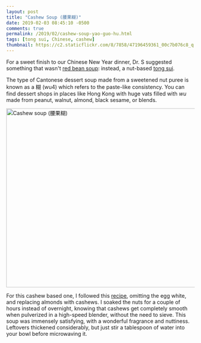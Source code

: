 ```yaml
---
layout: post
title: "Cashew Soup (腰果糊)"
date: 2019-02-03 08:45:10 -0500
comments: true
permalink: /2019/02/cashew-soup-yao-guo-hu.html
tags: [tong sui, Chinese, cashew]
thumbnail: https://c2.staticflickr.com/8/7858/47196459361_00c7b076c8_q.jpg
---
```


For a sweet finish to our Chinese New Year dinner, Dr. S suggested 
something that wasn't [red bean soup](/2018/03/red-bean-soup-hong-dou-zhou.html):
instead, a nut-based [tong sui](https://en.wikipedia.org/wiki/Tong_sui). 

The type of Cantonese dessert soup made from a sweetened nut puree is
known as a 糊 (wu4) which refers to the paste-like consistency. You can 
find dessert shops in places like Hong Kong with huge vats
filled with _wu_ made from peanut, walnut, almond, black sesame,
or blends.

<a data-flickr-embed="true"  href="https://www.flickr.com/photos/gnuf/47196459361/" title="Cashew soup (腰果糊)"><img src="https://farm8.staticflickr.com/7858/47196459361_00c7b076c8_z.jpg" width="640" height="480" alt="Cashew soup (腰果糊)"></a><script async src="//embedr.flickr.com/assets/client-code.js" charset="utf-8"></script>

For this cashew based one, I followed this
[recipe](https://en.christinesrecipes.com/2015/01/chinese-almond-dessert.html?m=1),
omitting the egg white, and replacing almonds with cashews. I soaked
the nuts for a couple of hours instead of overnight, knowing that
cashews get completely smooth when pulverized in a high-speed
blender, without the need to sieve. This soup was immensely satisfying,
with a wonderful fragrance and nuttiness. Leftovers thickened
considerably, but just stir a tablespoon of water into your bowl
before microwaving it.
